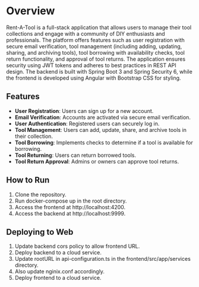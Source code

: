 # Overview
Rent-A-Tool is a full-stack application that allows users to manage their tool 
collections and engage with a community of DIY enthusiasts and professionals. 
The platform offers features such as user registration with secure email 
verification, tool management (including adding, updating, sharing, and 
archiving tools), tool borrowing with availability checks, tool return functionality, 
and approval of tool returns. The application ensures security using JWT tokens and 
adheres to best practices in REST API design. The backend is built with Spring 
Boot 3 and Spring Security 6, while the frontend is developed using Angular with 
Bootstrap CSS for styling.

## Features
- **User Registration**: Users can sign up for a new account.
- **Email Verification**: Accounts are activated via secure email verification.
- **User Authentication**: Registered users can securely log in.
- **Tool Management**: Users can add, update, share, and archive tools in their collection.
- **Tool Borrowing**: Implements checks to determine if a tool is available for borrowing.
- **Tool Returning**: Users can return borrowed tools.
- **Tool Return Approval**: Admins or owners can approve tool returns.

## How to Run
1. Clone the repository.
2. Run docker-compose up in the root directory.
3. Access the frontend at http://localhost:4200.
4. Access the backend at http://localhost:9999.

## Deploying to Web
1. Update backend cors policy to allow frontend URL.
2. Deploy backend to a cloud service.
3. Update rootURL in api-configuration.ts in the frontend/src/app/services directory.
4. Also update nginix.conf accordingly.
5. Deploy frontend to a cloud service.